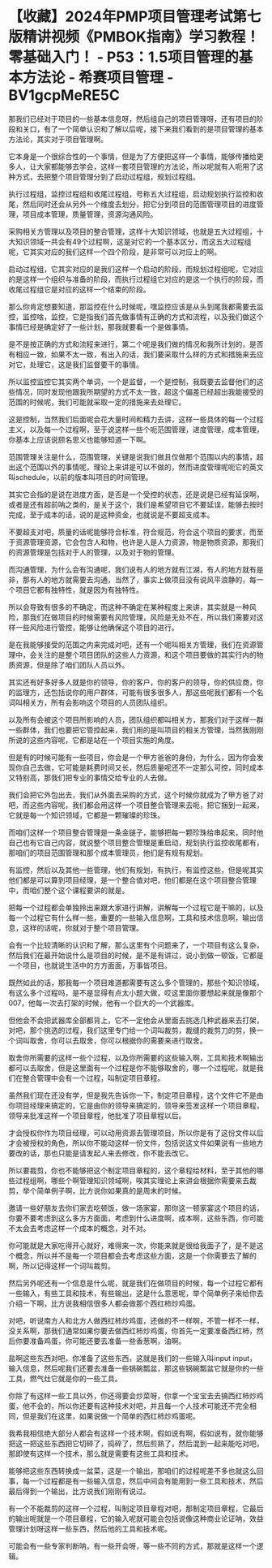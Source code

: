 # 【收藏】2024年PMP项目管理考试第七版精讲视频《PMBOK指南》学习教程！零基础入门！ - P53：1.5项目管理的基本方法论 - 希赛项目管理 - BV1gcpMeRE5C

那我们已经对于项目的一些基本信息呀，然后组自己的项目管理呀，还有项目的阶段和关口，有了一个简单认识和了解以后呢，接下来我们看到的是项目管理的基本方法论，其实对于项目管理啊。

它本身是一个很综合性的一个事情，但是为了方便把这样一个事情，能够传播给更多人，让大家都能够去学会，这样一套项目管理的方法论，所以呢就有人呃用了这种方式，去把整个项目管理分到了启动过程组，规划过程组。

执行过程组，监控过程组和收尾过程组，号称五大过程组，启动规划执行监控和收尾，然后同时还会从另外一个维度去划分，把它分到项目的范围管理项目的进度管理，项目成本管理，质量管理，资源沟通风险。

采购相关方管理以及项目的整合管理，这样十大知识领域，也就是五大过程组，十大知识领域一共会有49个过程啊，这是对它的一个基本区分，而这五大过程组呢，它其实对应的我们这样一个四个阶段，是非常可以对应上的啊。

启动过程组，它其实对应的是我们这样一个启动的阶段，而规划过程组呢，它对应的是这样一个组织与准备的阶段，而执行过程组它对应的是这一个执行的阶段，而收尾过程组它是对应的这样一个结束的阶段。

那么你肯定想要知道，那监控在什么时候呢，嘿监控应该是从头到尾我都需要去监控，监控啥，监控，它是指我们首先做事情有正确的方式和流程，以及我们做这个事情已经是确定好了一些计划，那我就要看一个是做事情。

是不是按正确的方式和流程来进行，第二个呢是我们做的情况和我所计划的，是否有相应一致，如果不太一致，有出入的话，我们要采取什么样的方式和措施来去应对它，处理它，这是我们监督要干的事情。

所以监控监控它其实两个单词，一个是监督，一个是控制，我既要去监督他们的这些情况，同时发现他跟我所期望的方式不太一致，超这个偏差已经超出我能接受的范围的时候呢，我们可能就采取一定的措施来去处理它。

这是控制，当然我们后面呢会花大量时间和精力去讲，这样一些具体的每一个过程主义，以及每一个过程啊，至于说这样一些个呃范围管理，进度管理，成本管理，你基本上应该说顾名思义也能够知道一下啊。

范围管理关注是什么，范围管理，关键是说我们做且仅做那个范围以内的事情，超出这个范围以外的事情呢，理论上来讲是可以不做的，然而进度管理呢呃它的英文叫schedule，以前的版本叫项目的时间管理。

其实它会指的是说在进度方面，是否是一个受控的状态，还是说是已经有延误啊，或者是还有超前呐之类的，是关于这个，我们是希望项目它不要延误，能够去按时完成，至于成本的话，说的是这种资金，也就说是不要超支成本。

不要超支对吧，质量的话呢能够符合标准，符合规范，符合这个项目的要求，而至于资源管理资源，它会包含人和物，也许是人是人力资源，物是物质资源，那我们的资源管理是包括对于人的管理，以及对于物的管理。

而沟通管理，为什么会有沟通呢，我们说有人的地方就有江湖，有人的地方就有是非，那有人的地方就需要去沟通，当然了，事实上做项目没有说风平浪静的，每一个项目它都有独特性，就是因为有独特性。

所以会导致有很多的不确定，而这种不确定在某种程度上来讲，其实就是一种风险，那我们在做项目的时候需要有风险管理，风险是无处不在，所以我们需要对这样一些风险进行管控，能够让他确保这个项目的进行。

是在我能够接受的范围之内来完成对吧，还有一个呢叫相关方管理，我们在资源管理中，会关注的是整个项目团队的这些人力资源，和这个项目要做的其实行内的物质资源，但是除了咱们团队人员以外。

其实还有好多好多人就是你的领导，你的客户，你的客户的领导，你的供应商，你的监理方，还包括说你的用户群体，可能有很多很多人，那这些呢我们都有一个名词叫相关方，所有会影响这个项目的人员团队组织。

以及所有会被这个项目所影响的人员，团队组织都叫相关方，那我们对于这样一群一些群体，我们也要把它管控起来，我们用的是叫项目的相关方管理，当然我刚刚所说的这些内容呢，它都是站在一个项目实施的角度。

但是有的时候可能有一些项目，你会是一个甲方爸爸的身份，为什么，因为你会发现你自己去做，它可能是耗费时间又长，然后质量呢还不一定那么可控，同时成本又特别高，那我们把专业的事情交给专业的人去做。

我们会把它外包出去，我们从外面去采购的方式，这个时候你就成为了甲方爸了对吧，而这些内容呢，我们都会用这样一个项目整合管理来去呃，把它捆到一起来，它就是每一个知识领域，它都是一颗璀璨的珍珠。

而咱们这样一个项目整合管理是一条金链子，能够把每一颗珍珠给串起来，同时他自己也有它自己内容，就说整个项目整合管理是重启动，规划执行监控收尾都有，那咱们的项目范围管理和那个成本管理员，他们是有规有规划。

有监控，然后以及其他一些管理，他们有规划，有执行，有监控这些，但是呢其实他们都是可以算到项目经理，是一个整合值对吧，他们都是在这个项目整合管理中，而咱们整个这个课程要讲的就是。

把每一个过程都会单独拎出来跟大家进行讲解，讲解每一个过程它是干嘛的，以及每一个过程它有什么样一些，重要的一些输入信息啊，工具和技术信息啊，输出信息，这样的话呢，你就对于整个项目管理。

会有一个比较清晰的认识和了解，那么这里有个问题来了，一个项目有这么复杂，然后我们在最开始说什么是项目的时候，是不是有讲过，说小到做一顿饭，它都是一个项目，也就说生活中的方方面面，万事皆项目。

既然如此的话，那我每一个项目难道都需要有这么多个管理的，那些个知识领域，有这么多个过程吗，是不是显得有点太小题大做，哎这里面你要想起来就是像那个007，他每一次去打架的时候，他有一个巨大的一个武器库。

但他会不会把武器库全部都背上，它不一定他会从里面去挑选几种武器来去打架，对吧，那个挑选的过程，我们这里专门给一个词叫裁剪，裁缝的裁剪刀的剪，换一个词叫取舍，你可以去取舍，你可以根据你的需要来进行取舍。

取舍你所需要的这样一些个过程，以及你所需要的这些输入啊，工具和技术啊输出都可以去取舍，但是这里面有一个过程是你不能够取舍的，哪一个过程呢，就是我们在整合管理中会有一个过程，叫制定项目章程。

虽然我们现在还没有学，但是我先告诉你一下，制定项目章程，这个文件它不是由你项目经理来搞定的，它是由你的领导来搞定的，领导来签发这样一个项目章程，领导来批准这样一个项目章程，他批准了项目章程以后。

才会授权你作为项目经理，可以动用资源去管理项目，所以你是有了这份文件以后才会被授权的角色，所以你不能动这样一份文件，包括说这文件如果说有一些地方要改的话，那也只能是请发起人来去修改，你不能去改它。

所以要裁剪，你也不能够把这个制定项目章程的，这个章程给材料，至于其他的哪些过程组啊，哪些个啊管理知识领域啊，唉其实理论上来讲会根据你需要来去裁剪，举个简单例子啊，比方说你如果真的是周末的时候。

邀请一些好朋友去你们家去吃顿饭，做一场家宴，那你这一顿家宴这个项目的话，你要不要考虑到这么多方方面面，考虑到什么进度啊，成本啊，这些东西，你可能不太会去考虑这样一个成本的概念，对不对。

你可能就是大家吃得开心就好，难得来一次，你能来就是很给我面子了，是不是这个概念，所以并不是每一个项目都会去考虑这些方面，这是一个你需要去了解的啊，所以记得这样一个词叫裁剪。

然后另外呢还有一个信息是什么呢，就是我们在做项目的时候，每一个过程它都有一些输入，有些工具和技术，有些输出，这是什么意思呢，举个简单例子来给你去介绍一下啊，比方说我相信很多人都会做那个西红柿炒鸡蛋。

对吧，听说南方人和北方人做西红柿炒鸡蛋，还做的不一样啊，不管一样不一样，没关系啊，那我们通常如果你要去做西红柿炒鸡蛋，你首先一定要准备西红柿，然后你要准备鸡蛋，你可能还要去准备一些香葱啊，油啊。

盐啊这些东西对吧，你准备了这些东西，这就是我们的一些输入叫input input，输入信息，然后呢我们还要去准备一些锅碗瓢盆，那这些锅碗瓢盆它就是你的一些工具，燃气灶它就是你的一些工具。

你除了有这样一些工具以外，你还得要会炒菜呀，你拿一个宝宝去去搞西红柿炒鸡蛋，他不会的，所以你还要有这种技术对吧，并且每一个人技术可能还不完全相同，但是我们在这里，如果说做一个简单的西红柿炒鸡蛋呢。

我希我相信绝大部分人都会有这样一个技术啊，假如说有啊，假如说有，就你能够把这一把这些东西把它切碎了，捣碎了，然后煎熟了，然后混到一起来能吃对吧，那即使有这样一个技术，那么就是需要有这些工具和技术。

能够把这些东西转换成一盆菜，这是一个输出，那咱们的过程呢差不多也就这么回事，每一个过程都是有一些输入信息，然后中间会有能用到一些工具和技术，然后最后得到一个输出，比方说我们刚刚有说过。

有一个不能裁剪的这样一个过程，叫制定项目章程对吧，那制定项目章程，它最后的输出呢就是一个项目章程，它的输入呢就可能会包括说像这种商业论证呐，效益管理计划呀这样一些东西，然后他的工具和技术呢。

可能会有一些专家判断呐，有一些开会呀，等一些不同的方式，那就是这样一个逻辑。